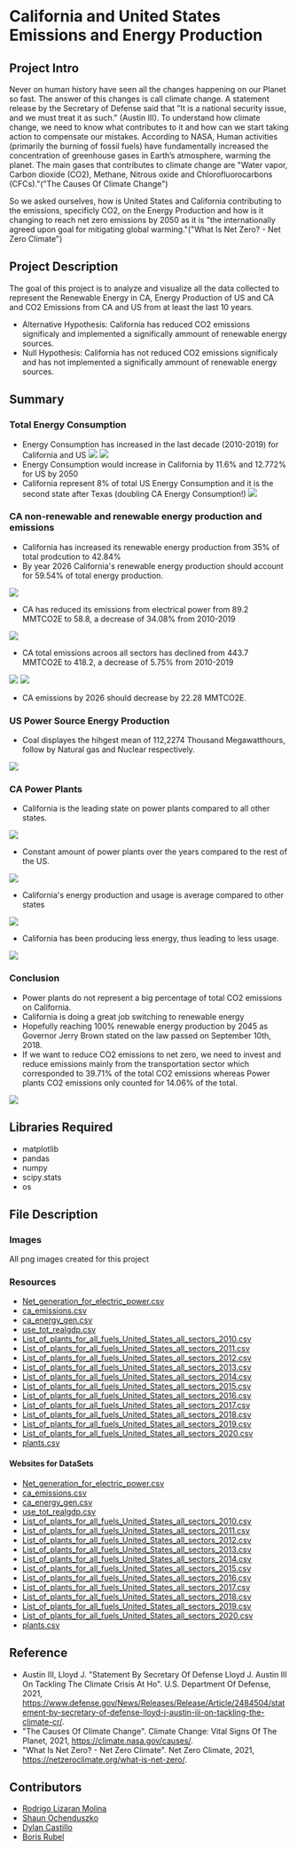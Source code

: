 # California and United States Emissions and Energy Production

## Project Intro

Never on human history have seen all the changes happening on our Planet so fast. The answer of this changes is call climate change. A statement release by the Secretary of Defense
said that "It is a national security issue, and we must treat it as such." (Austin III).
To understand how climate change, we need to know what contributes to it and how can we start taking action to compensate our mistakes. According to NASA, Human activities (primarily the burning of fossil fuels) have fundamentally increased the concentration of greenhouse gases in Earth’s atmosphere, warming the planet.
The main gases that contributes to climate change are "Water vapor, Carbon dioxide (CO2), Methane, Nitrous oxide and Chlorofluorocarbons (CFCs)."("The Causes Of Climate Change")

So we asked ourselves, how is United States and California contributing to the emissions, specificly CO2, on the Energy Production and how is it changing to reach net zero emissions by 2050 as it is "the internationally agreed upon goal for mitigating global warming."("What Is Net Zero? - Net Zero Climate")

## Project Description

The goal of this project is to analyze and visualize all the data collected to represent the Renewable Energy in CA, Energy Production of US and CA and CO2 Emissions from CA and US from at least the last 10 years.

* Alternative Hypothesis: California has reduced CO2 emissions significaly and implemented a significally ammount of renewable energy sources.
* Null Hypothesis: California has not reduced CO2 emissions significaly and has not implemented a significally ammount of renewable energy sources.

## Summary
### Total Energy Consumption
* Energy Consumption has increased in the last decade (2010-2019) for California and US
![](https://github.com/DylanRCastillo/CA-US-Emissions-and-Energy-Production/blob/main/Images/Total%20Energy%20Usage%20in%20CA%20from%202010%20to%202019.png)
![](https://github.com/DylanRCastillo/CA-US-Emissions-and-Energy-Production/blob/main/Images/Total%20Energy%20Usage%20in%20US%20from%202010%20to%202019.png)
* Energy Consumption would increase in California by 11.6% and 12.772% for US by 2050
* California represent 8% of total US Energy Consumption and it is the second state after Texas (doubling CA Energy Consumption!)
![](https://github.com/DylanRCastillo/CA-US-Emissions-and-Energy-Production/blob/main/Images/Energy%20Consumption%20in%20US%20on%202019.png)

### CA non-renewable and renewable energy production and emissions
* California has increased its renewable energy production from 35% of total prodcution to 42.84%
* By year 2026 California's renewable energy production should account for 59.54% of total energy production.

![](https://github.com/DylanRCastillo/CA-US-Emissions-and-Energy-Production/blob/main/Images/ca_renew.png)
* CA has reduced its emissions from electrical power from 89.2 MMTCO2E to 58.8, a decrease of 34.08% from 2010-2019

![](https://github.com/DylanRCastillo/CA-US-Emissions-and-Energy-Production/blob/main/Images/ca_renew_vs_non.png)
* CA total emissions acroos all sectors has declined from 443.7 MMTCO2E to 418.2, a decrease of 5.75% from 2010-2019

![](https://github.com/DylanRCastillo/CA-US-Emissions-and-Energy-Production/blob/main/Images/ca_total_emissions.png)
![](https://github.com/DylanRCastillo/CA-US-Emissions-and-Energy-Production/blob/main/Images/ca_emissions.png)

* CA emissions by 2026 should decrease by 22.28 MMTCO2E.

### US Power Source Energy Production
* Coal displayes the hihgest mean of 112,2274 Thousand Megawatthours, follow by Natural gas and Nuclear respectively.

![](https://github.com/DylanRCastillo/CA-US-Emissions-and-Energy-Production/blob/main/Images/Box-Plot%20U.S.%20Energy%20Production%20Years%202010-2020.png)
### CA Power Plants
* California is the leading state on power plants compared to all other states.

![](https://github.com/DylanRCastillo/CA-US-Emissions-and-Energy-Production/blob/main/Images/Number_of_PowerPlants_per_State.png)
* Constant amount of power plants over the years compared to the rest of the US.

![](https://github.com/DylanRCastillo/CA-US-Emissions-and-Energy-Production/blob/main/Images/CA_Percents.png)
* California's energy production and usage is average compared to other states

![](https://github.com/DylanRCastillo/CA-US-Emissions-and-Energy-Production/blob/main/Images/CAvsUSA_Percent_Utilized.png)
* California has been producing less energy, thus leading to less usage.

![](https://github.com/DylanRCastillo/CA-US-Emissions-and-Energy-Production/blob/main/Images/Energy%20Generated_vs_Utilized.png)
### Conclusion
* Power plants do not represent a big percentage of total CO2 emissions on California.
* California is doing a great job switching to renewable energy
* Hopefully reaching 100% renewable energy production by 2045 as Governor Jerry Brown stated on the law passed on September 10th, 2018.
* If we want to reduce CO2 emissions to net zero, we need to invest and reduce emissions mainly from the transportation sector which corresponded to 39.71% of the total CO2 emissions whereas Power plants CO2 emissions only counted for 14.06% of the total.

![](https://github.com/DylanRCastillo/CA-US-Emissions-and-Energy-Production/blob/main/Images/ca_emissions_decrease.png)

## Libraries Required
* matplotlib
* pandas
* numpy
* scipy.stats
* os

## File Description
### Images
All png images created for this project
### Resources
* [Net_generation_for_electric_power.csv](https://github.com/DylanRCastillo/CA-US-Emissions-and-Energy-Production/blob/main/Resources/Net_generation_for_electric_power.csv)
* [ca_emissions.csv](https://github.com/DylanRCastillo/CA-US-Emissions-and-Energy-Production/blob/main/Resources/ca_emissions.csv)
* [ca_energy_gen.csv](https://github.com/DylanRCastillo/CA-US-Emissions-and-Energy-Production/blob/main/Resources/ca_energy_gen.csv)
* [use_tot_realgdp.csv](https://github.com/DylanRCastillo/CA-US-Emissions-and-Energy-Production/tree/main/Resources#:~:text=1%20hour%20ago-,use_tot_realgdp.csv,-Merging%20and%20cleaning)
* [List_of_plants_for_all_fuels_United_States_all_sectors_2010.csv](https://github.com/DylanRCastillo/CA-US-Emissions-and-Energy-Production/blob/main/Resources/List_of_plants_for_all_fuels_United_States_all_sectors_2010.csv)
* [List_of_plants_for_all_fuels_United_States_all_sectors_2011.csv](https://github.com/DylanRCastillo/CA-US-Emissions-and-Energy-Production/blob/main/Resources/List_of_plants_for_all_fuels_United_States_all_sectors_2011.csv)
* [List_of_plants_for_all_fuels_United_States_all_sectors_2012.csv](https://github.com/DylanRCastillo/CA-US-Emissions-and-Energy-Production/blob/main/Resources/List_of_plants_for_all_fuels_United_States_all_sectors_2012.csv)
* [List_of_plants_for_all_fuels_United_States_all_sectors_2013.csv](https://github.com/DylanRCastillo/CA-US-Emissions-and-Energy-Production/blob/main/Resources/List_of_plants_for_all_fuels_United_States_all_sectors_2013.csv)
* [List_of_plants_for_all_fuels_United_States_all_sectors_2014.csv](https://github.com/DylanRCastillo/CA-US-Emissions-and-Energy-Production/blob/main/Resources/List_of_plants_for_all_fuels_United_States_all_sectors_2014.csv)
* [List_of_plants_for_all_fuels_United_States_all_sectors_2015.csv](https://github.com/DylanRCastillo/CA-US-Emissions-and-Energy-Production/blob/main/Resources/List_of_plants_for_all_fuels_United_States_all_sectors_2015.csv)
* [List_of_plants_for_all_fuels_United_States_all_sectors_2016.csv](https://github.com/DylanRCastillo/CA-US-Emissions-and-Energy-Production/blob/main/Resources/List_of_plants_for_all_fuels_United_States_all_sectors_2016.csv)
* [List_of_plants_for_all_fuels_United_States_all_sectors_2017.csv](https://github.com/DylanRCastillo/CA-US-Emissions-and-Energy-Production/blob/main/Resources/List_of_plants_for_all_fuels_United_States_all_sectors_2017.csv)
* [List_of_plants_for_all_fuels_United_States_all_sectors_2018.csv](https://github.com/DylanRCastillo/CA-US-Emissions-and-Energy-Production/blob/main/Resources/List_of_plants_for_all_fuels_United_States_all_sectors_2018.csv)
* [List_of_plants_for_all_fuels_United_States_all_sectors_2019.csv](https://github.com/DylanRCastillo/CA-US-Emissions-and-Energy-Production/blob/main/Resources/List_of_plants_for_all_fuels_United_States_all_sectors_2019.csv)
* [List_of_plants_for_all_fuels_United_States_all_sectors_2020.csv](https://github.com/DylanRCastillo/CA-US-Emissions-and-Energy-Production/blob/main/Resources/List_of_plants_for_all_fuels_United_States_all_sectors_2020.csv)
* [plants.csv](https://github.com/DylanRCastillo/CA-US-Emissions-and-Energy-Production/blob/main/Resources/plants.csv)

#### Websites for DataSets
* [Net_generation_for_electric_power.csv](https://www.eia.gov/electricity/monthly/)
* [ca_emissions.csv](https://www.energy.ca.gov/data-reports/energy-almanac/california-electricity-data/california-electrical-energy-generation)
* [ca_energy_gen.csv](https://www.energy.ca.gov/data-reports/energy-almanac/california-electricity-data/california-electrical-energy-generation)
* [use_tot_realgdp.csv](https://www.eia.gov/state/seds/seds-data-complete.php?sid=CA#StatisticsIndicators)
* [List_of_plants_for_all_fuels_United_States_all_sectors_2010.csv](https://www.eia.gov/electricity/data/browser/#/topic/1?agg=2,0,1&fuel=vtvv&geo=000000000004&sec=008&freq=M&datecode=201206&rtype=s&pin=&rse=0&maptype=0&ltype=pin&ctype=linechart&end=202106&start=200101)
* [List_of_plants_for_all_fuels_United_States_all_sectors_2011.csv](https://www.eia.gov/electricity/data/browser/#/topic/1?agg=2,0,1&fuel=vtvv&geo=000000000004&sec=008&freq=M&datecode=201206&rtype=s&pin=&rse=0&maptype=0&ltype=pin&ctype=linechart&end=202106&start=200101)
* [List_of_plants_for_all_fuels_United_States_all_sectors_2012.csv](https://www.eia.gov/electricity/data/browser/#/topic/1?agg=2,0,1&fuel=vtvv&geo=000000000004&sec=008&freq=M&datecode=201206&rtype=s&pin=&rse=0&maptype=0&ltype=pin&ctype=linechart&end=202106&start=200101)
* [List_of_plants_for_all_fuels_United_States_all_sectors_2013.csv](https://www.eia.gov/electricity/data/browser/#/topic/1?agg=2,0,1&fuel=vtvv&geo=000000000004&sec=008&freq=M&datecode=201206&rtype=s&pin=&rse=0&maptype=0&ltype=pin&ctype=linechart&end=202106&start=200101)
* [List_of_plants_for_all_fuels_United_States_all_sectors_2014.csv](https://www.eia.gov/electricity/data/browser/#/topic/1?agg=2,0,1&fuel=vtvv&geo=000000000004&sec=008&freq=M&datecode=201206&rtype=s&pin=&rse=0&maptype=0&ltype=pin&ctype=linechart&end=202106&start=200101)
* [List_of_plants_for_all_fuels_United_States_all_sectors_2015.csv](https://www.eia.gov/electricity/data/browser/#/topic/1?agg=2,0,1&fuel=vtvv&geo=000000000004&sec=008&freq=M&datecode=201206&rtype=s&pin=&rse=0&maptype=0&ltype=pin&ctype=linechart&end=202106&start=200101)
* [List_of_plants_for_all_fuels_United_States_all_sectors_2016.csv](https://www.eia.gov/electricity/data/browser/#/topic/1?agg=2,0,1&fuel=vtvv&geo=000000000004&sec=008&freq=M&datecode=201206&rtype=s&pin=&rse=0&maptype=0&ltype=pin&ctype=linechart&end=202106&start=200101)
* [List_of_plants_for_all_fuels_United_States_all_sectors_2017.csv](https://www.eia.gov/electricity/data/browser/#/topic/1?agg=2,0,1&fuel=vtvv&geo=000000000004&sec=008&freq=M&datecode=201206&rtype=s&pin=&rse=0&maptype=0&ltype=pin&ctype=linechart&end=202106&start=200101)
* [List_of_plants_for_all_fuels_United_States_all_sectors_2018.csv](https://www.eia.gov/electricity/data/browser/#/topic/1?agg=2,0,1&fuel=vtvv&geo=000000000004&sec=008&freq=M&datecode=201206&rtype=s&pin=&rse=0&maptype=0&ltype=pin&ctype=linechart&end=202106&start=200101)
* [List_of_plants_for_all_fuels_United_States_all_sectors_2019.csv](https://www.eia.gov/electricity/data/browser/#/topic/1?agg=2,0,1&fuel=vtvv&geo=000000000004&sec=008&freq=M&datecode=201206&rtype=s&pin=&rse=0&maptype=0&ltype=pin&ctype=linechart&end=202106&start=200101)
* [List_of_plants_for_all_fuels_United_States_all_sectors_2020.csv](https://www.eia.gov/electricity/data/browser/#/topic/1?agg=2,0,1&fuel=vtvv&geo=000000000004&sec=008&freq=M&datecode=201206&rtype=s&pin=&rse=0&maptype=0&ltype=pin&ctype=linechart&end=202106&start=200101)
* [plants.csv](https://www.kaggle.com/la-times/california-electricity-capacity)

## Reference
* Austin III, Lloyd J. "Statement By Secretary Of Defense Lloyd J. Austin III On Tackling The Climate Crisis At Ho". U.S. Department Of Defense, 2021, https://www.defense.gov/News/Releases/Release/Article/2484504/statement-by-secretary-of-defense-lloyd-j-austin-iii-on-tackling-the-climate-cr/.
* "The Causes Of Climate Change". Climate Change: Vital Signs Of The Planet, 2021, https://climate.nasa.gov/causes/.
* "What Is Net Zero? - Net Zero Climate". Net Zero Climate, 2021, https://netzeroclimate.org/what-is-net-zero/.

## Contributors
* [Rodrigo Lizaran Molina](https://github.com/Rlizaran)
* [Shaun Ochenduszko](https://github.com/ShaunOchenduszko)
* [Dylan Castillo](https://github.com/DylanRCastillo)
* [Boris Rubel](https://github.com/brus041)
